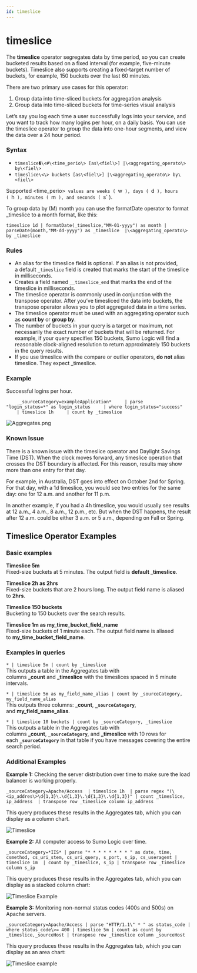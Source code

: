 ```yaml
---
id: timeslice
---
```


# timeslice

The **timeslice** operator segregates data by time period, so you can
create bucketed results based on a fixed interval (for example,
five-minute buckets). Timeslice also supports creating a fixed-target
number of buckets, for example, 150 buckets over the last 60 minutes.

There are two primary use cases for this operator:

1.  Group data into time-sliced buckets for aggregation analysis
2.  Group data into time-sliced buckets for time-series visual analysis

Let’s say you log each time a user successfully logs into your service,
and you want to track how many logins per hour, on a daily basis. You
can use the timeslice operator to group the data into one-hour segments,
and view the data over a 24 hour period.

### Syntax 

* `timeslice�\<#\<time_perio\> [as\<fiel\>] |\<aggregating_operato\> by\<fiel\> `
* `timeslice\<\> buckets [as\<fiel\>] |\<aggregating_operato\> by\<fiel\>`

Supported \<time_perio\>` values are weeks ( `w` ), days ( `d` ), hours
( `h` ), minutes ( `m` ), and seconds ( `s` ).

To group data by (M) month you can use the formatDate operator to format
\_timeslice to a month format, like this:

`timeslice 1d | formatDate(_timeslice,"MM-01-yyyy") as month | parseDate(month,"MM-dd-yyyy") as _timeslice  |\<aggregating_operato\> by _timeslice `

### Rules

* An alias for the timeslice field is optional. If an alias is not
    provided, a default `_timeslice` field is created that marks the
    start of the timeslice in milliseconds.
* Creates a field named `__timeslice_end` that marks the end of the
    timeslice in milliseconds.
* The timeslice operator is commonly used in conjunction with the
    transpose operator. After you’ve timesliced the data into buckets,
    the transpose operator allows you to plot aggregated data in a time
    series.
* The timeslice operator must be used with an aggregating operator
    such as **count by** or **group by**.
* The number of buckets in your query is a target or maximum, not
    necessarily the exact number of buckets that will be returned. For
    example, if your query specifies 150 buckets, Sumo Logic will find a
    reasonable clock-aligned resolution to return approximately 150
    buckets in the query results.
* If you use timeslice with the compare or outlier operators, **do
    not** alias timeslice. They expect \_timeslice.

### Example

Successful logins per hour.

`     _sourceCategory=exampleApplication*     | parse "login_status=*" as login_status     | where login_status="success"     | timeslice 1h     | count by _timeslice`

![Aggregates.png](../../static/img/Search-Query-Language/Search-Operators/timeslice/Aggregates.png)

### Known Issue

There is a known issue with the timeslice operator and Daylight Savings
Time (DST). When the clock moves forward, any timeslice operation that
crosses the DST boundary is affected. For this reason, results may show
more than one entry for that day. 

For example, in Australia, DST goes into effect on October 2nd for
Spring. For that day, with a 1d timeslice, you would see two entries for
the same day: one for 12 a.m. and another for 11 p.m.

In another example, if you had a 4h timeslice, you would usually see
results at 12 a.m., 4 a.m., 8 a.m., 12 p.m., etc. But when the DST
happens, the result after 12 a.m. could be either 3 a.m. or 5 a.m.,
depending on Fall or Spring. 

## Timeslice Operator Examples

### Basic examples

**Timeslice 5m**   
Fixed-size buckets at 5 minutes. The output field is **default
\_timeslice**.

**Timeslice 2h as 2hrs**   
Fixed-size buckets that are 2 hours long. The output field name is
aliased to **2hrs**.

**Timeslice 150 buckets**   
Bucketing to 150 buckets over the search results.

**Timeslice 1m as my_time_bucket_field_name**   
Fixed-size buckets of 1 minute each. The output field name is aliased
to **my_time_bucket_field_name**.

### Examples in queries

`* | timeslice 5m | count by _timeslice `  
This outputs a table in the Aggregates tab with
columns **\_count** and **\_timeslice** with the timeslices spaced in 5
minute intervals.

`* | timeslice 5m as my_field_name_alias | count by _sourceCategory, my_field_name_alias `  
This outputs three columns: **\_count**, **`_sourceCategory`**,
and **my_field_name_alias**.

`* | timeslice 10 buckets | count by _sourceCategory, _timeslice `  
This outputs a table in the Aggregates tab with
columns **\_count**, **`_sourceCategory`**, and **\_timeslice** with 10
rows for each **`_sourceCategory`** in that table if you have messages
covering the entire search period.

### Additional Examples

**Example 1:** Checking the server distribution over time to make sure
the load balancer is working properly.

`_sourceCategory=Apache/Access  | timeslice 1h  | parse regex "(\<ip_addres\>\d{1,3}\.\d{1,3}\.\d{1,3}\.\d{1,3})" | count _timeslice, ip_address  | transpose row _timeslice column ip_address`

This query produces these results in the Aggregates tab, which you can
display as a column chart.

![Timeslice](../../static/img/Search-Query-Language/Search-Operators/timeslice/timeslice_ex1.png)

**Example 2:** All computer access to Sumo Logic over time.

`_sourceCategory=*IIS* | parse "* * * * * * * * " as date, time, csmethod, cs_uri_stem, cs_uri_query, s_port, s_ip, cs_useragent | timeslice 1m  | count by _timeslice, s_ip | transpose row _timeslice column s_ip`

This query produces these results in the Aggregates tab, which you can
display as a stacked column chart:

![Timeslice
Example](../../static/img/Search-Query-Language/Search-Operators/timeslice/TimeSliceEx2.png)

**Example 3:** Monitoring non-normal status codes (400s and 500s) on
Apache servers.

`_sourceCategory=Apache/Access | parse "HTTP/1.1\" * " as status_code | where status_code\>= 400 | timeslice 5m | count as count by _timeslice,_sourceHost | transpose row _timeslice column _sourceHost`

This query produces these results in the Aggregates tab, which you can
display as an area chart:

![Timeslice
example](../../static/img/Search-Query-Language/Search-Operators/timeslice/Timeslice-Ex3.png)
